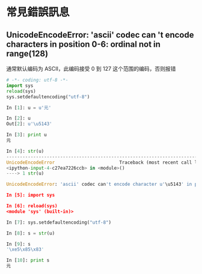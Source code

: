 # 常見錯誤訊息


## UnicodeEncodeError: 'ascii' codec can 't encode characters in position 0-6: ordinal not in range(128)

通常默认编码为 ASCII，此编码接受 0 到 127 这个范围的编码，否则报错

```py
# -*- coding: utf-8 -*-
import sys
reload(sys) 
sys.setdefaultencoding("utf-8")
```



```py
In [1]: u = u'元'

In [2]: u
Out[2]: u'\u5143'

In [3]: print u
元

In [4]: str(u)
---------------------------------------------------------------------------
UnicodeEncodeError                        Traceback (most recent call last)
<ipython-input-4-c27ea7226ccb> in <module>()
----> 1 str(u)

UnicodeEncodeError: 'ascii' codec can't encode character u'\u5143' in position 0: ordinal not in range(128)

In [5]: import sys

In [6]: reload(sys) 
<module 'sys' (built-in)>

In [7]: sys.setdefaultencoding("utf-8")

In [8]: s = str(u)

In [9]: s
'\xe5\x85\x83'

In [10]: print s
元
```